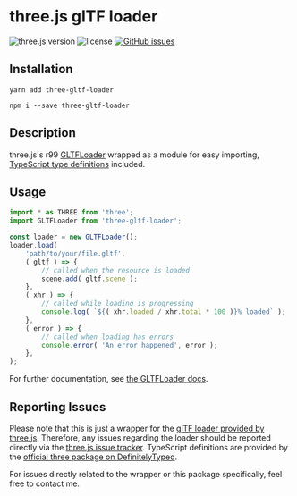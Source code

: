 # three.js glTF loader
![three.js version](https://img.shields.io/badge/three.js-v0.99.0-green.svg?style=flat-square)
![license](https://img.shields.io/npm/l/three-gltf-loader.svg?style=flat-square)
[![GitHub issues](https://img.shields.io/github/issues/johh/three-gltf-loader.svg?style=flat-square)](https://github.com/johh/three-gltf-loader/issues)


## Installation
```
yarn add three-gltf-loader
```
```
npm i --save three-gltf-loader
```

## Description
three.js's r99 [GLTFLoader](https://threejs.org/docs/#examples/loaders/GLTFLoader) wrapped as a module for easy importing, [TypeScript type definitions](https://github.com/DefinitelyTyped/DefinitelyTyped/blob/master/types/three/three-gltfloader.d.ts) included.

## Usage
```javascript
import * as THREE from 'three';
import GLTFLoader from 'three-gltf-loader';

const loader = new GLTFLoader();
loader.load(
	'path/to/your/file.gltf',
	( gltf ) => {
		// called when the resource is loaded
		scene.add( gltf.scene );
	},
	( xhr ) => {
		// called while loading is progressing
		console.log( `${( xhr.loaded / xhr.total * 100 )}% loaded` );
	},
	( error ) => {
		// called when loading has errors
		console.error( 'An error happened', error );
	},
);
```
For further documentation, see [the GLTFLoader docs](https://threejs.org/docs/#examples/loaders/GLTFLoader).

## Reporting Issues
Please note that this is just a wrapper for the [glTF loader provided by three.js](https://github.com/mrdoob/three.js/blob/master/examples/js/loaders/GLTFLoader.js). Therefore, any issues regarding the loader should be reported directly via the [three.js issue tracker](https://github.com/mrdoob/three.js/issues/).
TypeScript definitions are provided by the [official three package on DefinitelyTyped](https://github.com/DefinitelyTyped/DefinitelyTyped/tree/master/types/three).

For issues directly related to the wrapper or this package specifically, feel free to contact me.

